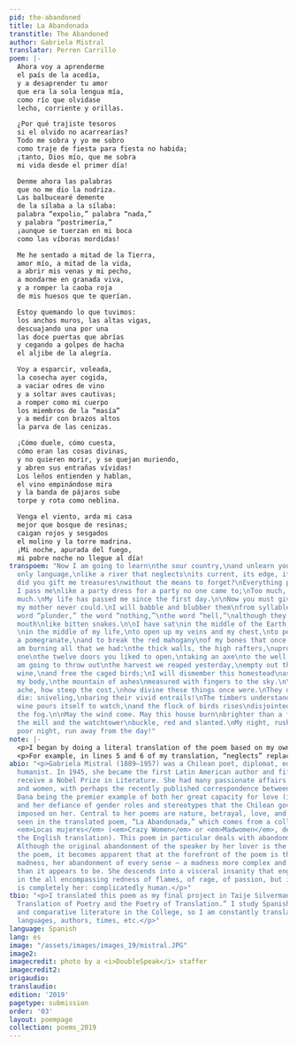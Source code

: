 ```yaml
---
pid: the-abandoned
title: La Abandonada
transtitle: The Abandoned
author: Gabriela Mistral
translator: Perren Carrillo
poem: |-
  Ahora voy a aprenderme
  el país de la acedía,
  y a desaprender tu amor
  que era la sola lengua mía,
  como río que olvidase
  lecho, corriente y orillas.

  ¿Por qué trajiste tesoros
  si el olvido no acarrearías?
  Todo me sobra y yo me sobro
  como traje de fiesta para fiesta no habida;
  ¡tanto, Dios mío, que me sobra
  mi vida desde el primer día!

  Denme ahora las palabras
  que no me dio la nodriza.
  Las balbucearé demente
  de la sílaba a la sílaba:
  palabra “expolio,” palabra “nada,”
  y palabra “postrimería,”
  ¡aunque se tuerzan en mi boca
  como las víboras mordidas!

  Me he sentado a mitad de la Tierra,
  amor mío, a mitad de la vida,
  a abrir mis venas y mi pecho,
  a mondarme en granada viva,
  y a romper la caoba roja
  de mis huesos que te querían.

  Estoy quemando lo que tuvimos:
  los anchos muros, las altas vigas,
  descuajando una por una
  las doce puertas que abrías
  y cegando a golpes de hacha
  el aljibe de la alegría.

  Voy a esparcir, voleada,
  la cosecha ayer cogida,
  a vaciar odres de vino
  y a soltar aves cautivas;
  a romper como mi cuerpo
  los miembros de la “masía”
  y a medir con brazos altos
  la parva de las cenizas.

  ¡Cómo duele, cómo cuesta,
  cómo eran las cosas divinas,
  y no quieren morir, y se quejan muriendo,
  y abren sus entrañas vívidas!
  Los leños entienden y hablan,
  el vino empinándose mira
  y la banda de pájaros sube
  torpe y rota como neblina.

  Venga el viento, arda mi casa
  mejor que bosque de resinas;
  caigan rojos y sesgados
  el molino y la torre madrina.
  ¡Mi noche, apurada del fuego,
  mi pobre noche no llegue al día!
transpoem: "Now I am going to learn\nthe sour country,\nand unlearn your love,\nmy
  only language,\nlike a river that neglects\nits current, its edge, its bed.\n\nWhy
  did you gift me treasures\nwithout the means to forget?\nEverything passes me and
  I pass me\nlike a party dress for a party no one came to;\nToo much, my God, too
  much.\nMy life has passed me since the first day.\n\nNow you must give me the words\nthat
  my mother never could.\nI will babble and blubber them\nfrom syllable to syllable:\nthe
  word “plunder,” the word “nothing,”\nthe word “hell,”\nalthough they writhe in my
  mouth\nlike bitten snakes.\n\nI have sat\nin the middle of the Earth,\nmy love,
  \nin the middle of my life,\nto open up my veins and my chest,\nto peel myself like
  a pomegranate,\nand to break the red mahogany\nof my bones that once ached for you.\n\nI
  am burning all that we had:\nthe thick walls, the high rafters,\nuprooting one by
  one\nthe twelve doors you liked to open,\ntaking an axe\nto the well of happiness.\n\nI
  am going to throw out\nthe harvest we reaped yesterday,\nempty out the bottles of
  wine,\nand free the caged birds;\nI will dismember this homestead\nas if it were
  my body,\nthe mountain of ashes\nmeasured with fingers to the sky.\n\nHow dull the
  ache, how steep the cost,\nhow divine these things once were.\nThey don’t want to
  die: sniveling,\nbaring their vivid entrails!\nThe timbers understand and speak,\nthe
  wine pours itself to watch,\nand the flock of birds rises\ndisjointed and slow like
  the fog.\n\nMay the wind come. May this house burn\nbrighter than a forest of matches;\nMay
  the mill and the watchtower\nbuckle, red and slanted.\nMy night, rushed by the fire,\nmy
  poor night, run away from the day!"
note: |-
  <p>I began by doing a literal translation of the poem based on my own understanding of Spanish, the translations of “The Abandoned Woman” by Randall Conch and “Deserted” by Ursula Le Guin, and a Spanish-to-English dictionary. However, I wanted my translation to be just as intense, animated, impassioned, and senseless as the original, which a literal translation could never attain. In order to create a sense of reckless abandon in feeling and emotion, I took multiple liberties in order to evoke certain images or concepts.</p>
  <p>For example, in lines 5 and 6 of my translation, “neglects” replaces “forgets.” Here, the speaker, like the river, has made a conscious choice to ignore herself to the point of harm because every part of her has become her lover. Furthermore, I chose “neglect” because each part of her and every word she speaks embodies her lover in such a way that the speaker cannot truly forget no matter how hard she tries. In fact, there is a paradoxical futility in even trying to forget; any active effort to repress something further recalls it.</p> <p>There were times also when words and concepts in Spanish did not translate literally into English, such as <em>postrimería</em> in line 18 of the original. This word is only found in Spanish and is used to describe the four afterlife occurrences according to Catholicism: death, judgment, hell, and glory. Le Guin translated the word as “afterwards” and Conch translated it as “waiting-for-death.” Personally, Le Guin better renders the afterlife in her translation whereas Conch veers away from that in rendering this ad hoc neologism for what the living feel towards the afterlife. I chose “hell” to relate to the connotations of death and the already condemning tone of the poem. This abandonment represents the death of their love, a death that condemned the speaker to hell — to the flames and fire and pain and viscera. I also feel that this was an appropriate choice because it relates back to the first two lines of the third stanza: “Now you must give me the words / that my mother never could.” After all, a mother would never give a child the word “hell.”</p>
abio: "<p>Gabriela Mistral (1889–1957) was a Chilean poet, diplomat, educator, and
  humanist. In 1945, she became the first Latin American author and fifth woman to
  receive a Nobel Prize in Literature. She had many passionate affairs with both men
  and women, with perhaps the recently published correspondence between her and Doris
  Dana being the premier example of both her great capacity for love (if not passion)
  and her defiance of gender roles and stereotypes that the Chilean government had
  imposed on her. Central to her poems are nature, betrayal, love, and remorse, as
  seen in the translated poem, “La Abandonada,” which comes from a collection called
  <em>Locas mujeres</em> (<em>Crazy Women</em> or <em>Madwomen</em>, depending on
  the English translation). This poem in particular deals with abandonment after love.
  Although the original abandonment of the speaker by her lover is the catalyst for
  the poem, it becomes apparent that at the forefront of the poem is the speaker’s
  madness, her abandonment of every sense — a madness more complex and more nuanced
  than it appears to be. She descends into a visceral insanity that engulfs the poem
  in the all encompassing redness of flames, of rage, of passion, but in a way that
  is completely her: complicatedly human.</p>"
tbio: "<p>I translated this poem as my final project in Taije Silverman’s class “The
  Translation of Poetry and the Poetry of Translation.” I study Spanish , French,
  and comparative literature in the College, so I am constantly translating between
  languages, authors, times, etc.</p>"
language: Spanish
lang: es
image: "/assets/images/images_19/mistral.JPG"
image2: 
imagecredit: photo by a <i>DoubleSpeak</i> staffer
imagecredit2: 
origaudio: 
translaudio: 
edition: '2019'
pagetype: submission
order: '03'
layout: poempage
collection: poems_2019
---
```


